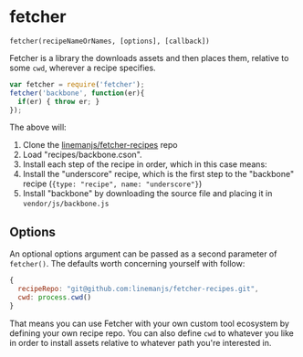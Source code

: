 # fetcher

`fetcher(recipeNameOrNames, [options], [callback])`

Fetcher is a library the downloads assets and then places them, relative to some `cwd`, wherever a recipe specifies.

``` javascript
var fetcher = require('fetcher');
fetcher('backbone', function(er){
  if(er) { throw er; }
});
```

The above will:

1. Clone the [linemanjs/fetcher-recipes](https://github.com/linemanjs/fetcher-recipes) repo
2. Load "recipes/backbone.cson".
3. Install each step of the recipe in order, which in this case means:
4. Install the "underscore" recipe, which is the first step to the "backbone" recipe (`{type: "recipe", name: "underscore"}`)
5. Install "backbone" by downloading the source file and placing it in `vendor/js/backbone.js`

## Options

An optional options argument can be passed as a second parameter of `fetcher()`. The defaults worth concerning yourself with follow:

``` javascript
{
  recipeRepo: "git@github.com:linemanjs/fetcher-recipes.git",
  cwd: process.cwd()
}
```

That means you can use Fetcher with your own custom tool ecosystem by defining your own recipe repo. You can also define `cwd` to whatever you like in order to install assets relative to whatever path you're interested in.
